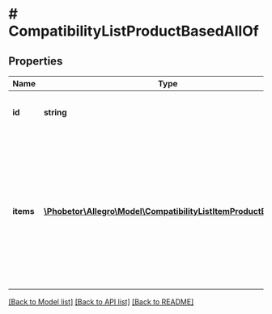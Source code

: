 # # CompatibilityListProductBasedAllOf

## Properties

Name | Type | Description | Notes
------------ | ------------- | ------------- | -------------
**id** | **string** | Id of product-based compatibility list. |
**items** | [**\Phobetor\Allegro\Model\CompatibilityListItemProductBased[]**](CompatibilityListItemProductBased.md) | Text representation of the compatibility list items. Provided for informational purposes only - ignored when creating (Post) or updating (Put) compatibility list in the offer. | [optional]

[[Back to Model list]](../../README.md#models) [[Back to API list]](../../README.md#endpoints) [[Back to README]](../../README.md)
